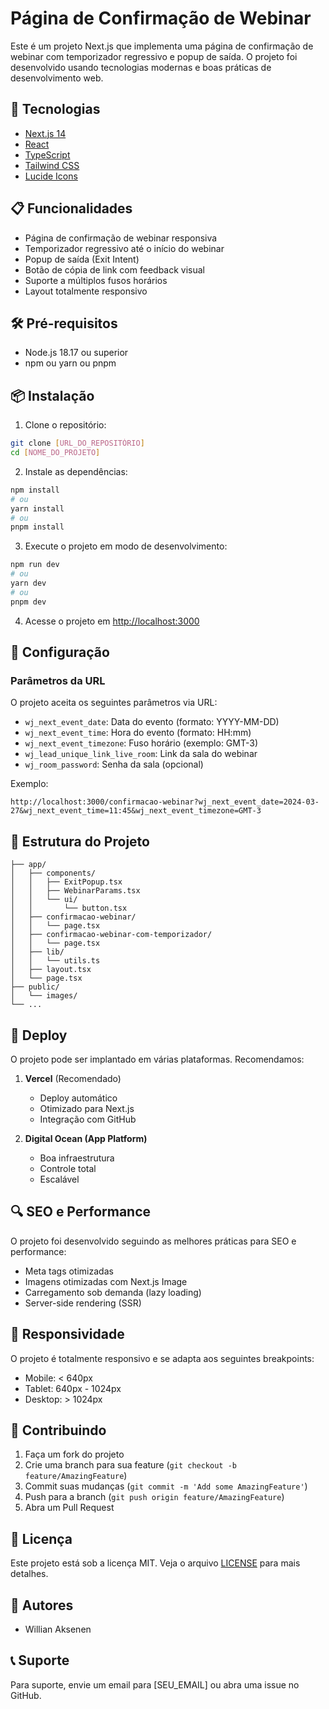# Página de Confirmação de Webinar

Este é um projeto Next.js que implementa uma página de confirmação de webinar com temporizador regressivo e popup de saída. O projeto foi desenvolvido usando tecnologias modernas e boas práticas de desenvolvimento web.

## 🚀 Tecnologias

- [Next.js 14](https://nextjs.org/)
- [React](https://reactjs.org/)
- [TypeScript](https://www.typescriptlang.org/)
- [Tailwind CSS](https://tailwindcss.com/)
- [Lucide Icons](https://lucide.dev/)

## 📋 Funcionalidades

- Página de confirmação de webinar responsiva
- Temporizador regressivo até o início do webinar
- Popup de saída (Exit Intent)
- Botão de cópia de link com feedback visual
- Suporte a múltiplos fusos horários
- Layout totalmente responsivo

## 🛠️ Pré-requisitos

- Node.js 18.17 ou superior
- npm ou yarn ou pnpm

## 📦 Instalação

1. Clone o repositório:
```bash
git clone [URL_DO_REPOSITÓRIO]
cd [NOME_DO_PROJETO]
```

2. Instale as dependências:
```bash
npm install
# ou
yarn install
# ou
pnpm install
```

3. Execute o projeto em modo de desenvolvimento:
```bash
npm run dev
# ou
yarn dev
# ou
pnpm dev
```

4. Acesse o projeto em [http://localhost:3000](http://localhost:3000)

## 🔧 Configuração

### Parâmetros da URL

O projeto aceita os seguintes parâmetros via URL:

- `wj_next_event_date`: Data do evento (formato: YYYY-MM-DD)
- `wj_next_event_time`: Hora do evento (formato: HH:mm)
- `wj_next_event_timezone`: Fuso horário (exemplo: GMT-3)
- `wj_lead_unique_link_live_room`: Link da sala do webinar
- `wj_room_password`: Senha da sala (opcional)

Exemplo:
```
http://localhost:3000/confirmacao-webinar?wj_next_event_date=2024-03-27&wj_next_event_time=11:45&wj_next_event_timezone=GMT-3
```

## 📄 Estrutura do Projeto

```
├── app/
│   ├── components/
│   │   ├── ExitPopup.tsx
│   │   ├── WebinarParams.tsx
│   │   └── ui/
│   │       └── button.tsx
│   ├── confirmacao-webinar/
│   │   └── page.tsx
│   ├── confirmacao-webinar-com-temporizador/
│   │   └── page.tsx
│   ├── lib/
│   │   └── utils.ts
│   ├── layout.tsx
│   └── page.tsx
├── public/
│   └── images/
└── ...
```

## 🚀 Deploy

O projeto pode ser implantado em várias plataformas. Recomendamos:

1. **Vercel** (Recomendado)
   - Deploy automático
   - Otimizado para Next.js
   - Integração com GitHub

2. **Digital Ocean (App Platform)**
   - Boa infraestrutura
   - Controle total
   - Escalável

## 🔍 SEO e Performance

O projeto foi desenvolvido seguindo as melhores práticas para SEO e performance:

- Meta tags otimizadas
- Imagens otimizadas com Next.js Image
- Carregamento sob demanda (lazy loading)
- Server-side rendering (SSR)

## 📱 Responsividade

O projeto é totalmente responsivo e se adapta aos seguintes breakpoints:

- Mobile: < 640px
- Tablet: 640px - 1024px
- Desktop: > 1024px

## 🤝 Contribuindo

1. Faça um fork do projeto
2. Crie uma branch para sua feature (`git checkout -b feature/AmazingFeature`)
3. Commit suas mudanças (`git commit -m 'Add some AmazingFeature'`)
4. Push para a branch (`git push origin feature/AmazingFeature`)
5. Abra um Pull Request

## 📝 Licença

Este projeto está sob a licença MIT. Veja o arquivo [LICENSE](LICENSE) para mais detalhes.

## 👥 Autores

- Willian Aksenen

## 📞 Suporte

Para suporte, envie um email para [SEU_EMAIL] ou abra uma issue no GitHub. 